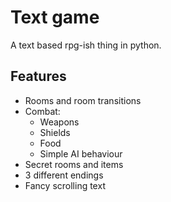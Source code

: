 # Text game

A text based rpg-ish thing in python.

## Features

* Rooms and room transitions
* Combat:
  * Weapons
  * Shields
  * Food
  * Simple AI behaviour
* Secret rooms and items
* 3 different endings
* Fancy scrolling text